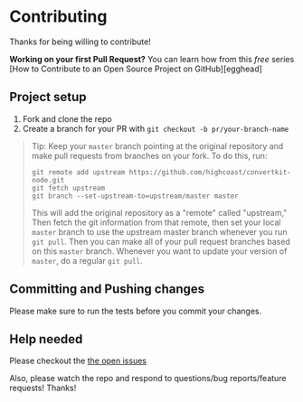 # Contributing

Thanks for being willing to contribute!

**Working on your first Pull Request?** You can learn how from this _free_
series [How to Contribute to an Open Source Project on GitHub][egghead]

## Project setup

1. Fork and clone the repo
2. Create a branch for your PR with `git checkout -b pr/your-branch-name`

> Tip: Keep your `master` branch pointing at the original repository and make
> pull requests from branches on your fork. To do this, run:
>
> ```
> git remote add upstream https://github.com/highcoast/convertkit-node.git
> git fetch upstream
> git branch --set-upstream-to=upstream/master master
> ```
>
> This will add the original repository as a "remote" called "upstream," Then
> fetch the git information from that remote, then set your local `master`
> branch to use the upstream master branch whenever you run `git pull`. Then you
> can make all of your pull request branches based on this `master` branch.
> Whenever you want to update your version of `master`, do a regular `git pull`.

## Committing and Pushing changes

Please make sure to run the tests before you commit your changes.

## Help needed

Please checkout the [the open issues][issues]

Also, please watch the repo and respond to questions/bug reports/feature
requests! Thanks!

[issues]: https://github.com/highcoast/convertkit-node/issues
